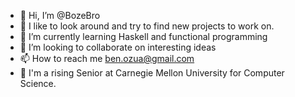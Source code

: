 - 👋 Hi, I’m @BozeBro
- 👀 I like to look around and try to find new projects to work on.
- 🌱 I’m currently learning Haskell and functional programming
- 💞️ I’m looking to collaborate on interesting ideas
- 📫 How to reach me ben.ozua@gmail.com
- 📓 I'm a rising Senior at Carnegie Mellon University for Computer Science.
<!---
BozeBro/BozeBro is a ✨ special ✨ repository because its `README.md` (this file) appears on your GitHub profile.
You can click the Preview link to take a look at your changes.
--->
